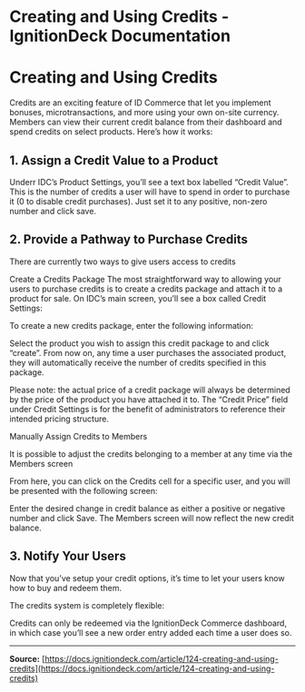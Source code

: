 # Creating and Using Credits - IgnitionDeck Documentation

# Creating and Using Credits

[](javascript:window.print())
Credits are an exciting feature of ID Commerce that let you implement bonuses, microtransactions, and more using your own on-site currency. Members can view their current credit balance from their dashboard and spend credits on select products. Here’s how it works:

## 1. Assign a Credit Value to a Product

Underr IDC’s Product Settings, you’ll see a text box labelled “Credit Value”. This is the number of credits a user will have to spend in order to purchase it (0 to disable credit purchases). Just set it to any positive, non-zero number and click save.

## 2. Provide a Pathway to Purchase Credits

There are currently two ways to give users access to credits

Create a Credits Package The most straightforward way to allowing your users to purchase credits is to create a credits package and attach it to a product for sale. On IDC’s main screen, you’ll see a box called Credit Settings:

To create a new credits package, enter the following information:

Select the product you wish to assign this credit package to and click “create”. From now on, any time a user purchases the associated product, they will automatically receive the number of credits specified in this package.

Please note: the actual price of a credit package will always be determined by the price of the product you have attached it to. The “Credit Price” field under Credit Settings is for the benefit of administrators to reference their intended pricing structure.

Manually Assign Credits to Members

It is possible to adjust the credits belonging to a member at any time via the Members screen

From here, you can click on the Credits cell for a specific user, and you will be presented with the following screen:

Enter the desired change in credit balance as either a positive or negative number and click Save. The Members screen will now reflect the new credit balance.

## 3. Notify Your Users

Now that you’ve setup your credit options, it’s time to let your users know how to buy and redeem them.

The credits system is completely flexible:

Credits can only be redeemed via the IgnitionDeck Commerce dashboard, in which case you’ll see a new order entry added each time a user does so.



---
**Source:** [https://docs.ignitiondeck.com/article/124-creating-and-using-credits](https://docs.ignitiondeck.com/article/124-creating-and-using-credits)
